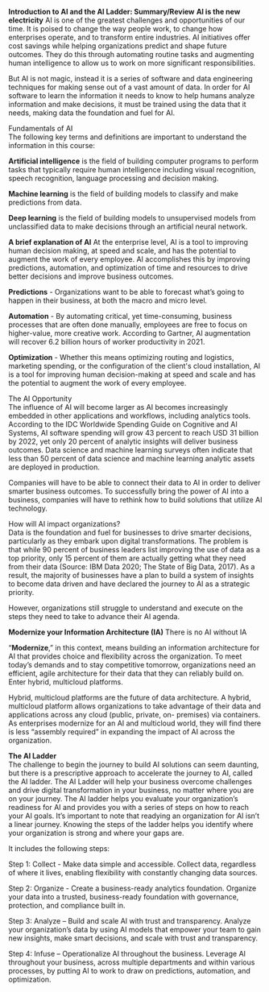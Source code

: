 **Introduction to AI and the AI Ladder: Summary/Review**
**AI is the new electricity**
AI is one of the greatest challenges and opportunities of our time. It is poised to change the way people work, to change how enterprises operate, and to transform entire industries. AI initiatives offer cost savings while helping organizations predict and shape future outcomes. They do this through automating routine tasks and augmenting human intelligence to allow us to work on more significant responsibilities.  

But AI is not magic, instead it is a series of software and data engineering techniques for making sense out of a vast amount of data. In order for AI software to learn the information it needs to know to help humans analyze information and make decisions, it must be trained using the data that it needs, making data the foundation and fuel for AI.  

Fundamentals of AI   
The following key terms and definitions are important to understand the information in this course:   

**Artificial intelligence** is the field of building computer programs to perform tasks that typically require human intelligence including visual recognition, speech recognition, language processing and decision making.

**Machine learning** is the field of building models to classify and make predictions from data.

**Deep learning** is the field of building models to unsupervised models from unclassified data to make decisions through an artificial neural network.  

**A brief explanation of AI**
At the enterprise level, AI is a tool to improving human decision making, at speed and scale, and has the potential to augment the work of every employee. AI accomplishes this by improving predictions, automation, and optimization of time and resources to drive better decisions and improve business outcomes.

**Predictions** - Organizations want to be able to forecast what’s going to happen in their business, at both the macro and micro level.

**Automation** - By automating critical, yet time-consuming, business processes that are often done manually, employees are free to focus on higher-value, more creative work. According to Gartner, AI augmentation will recover 6.2 billion hours of worker productivity in 2021.

**Optimization** - Whether this means optimizing routing and logistics, marketing spending, or the configuration of the client's cloud installation, AI is a tool for improving human decision-making at speed and scale and has the potential to augment the work of every employee.  

The AI Opportunity	  
The influence of AI will become larger as AI becomes increasingly embedded in other applications and workflows, including analytics tools. According to the IDC Worldwide Spending Guide on Cognitive and AI Systems, AI software spending will grow 43 percent to reach USD 31 billion by 2022, yet only 20 percent of analytic insights will deliver business outcomes. Data science and machine learning surveys often indicate that less than 50 percent of data science and machine learning analytic assets are deployed in production.  

Companies will have to be able to connect their data to AI in order to deliver smarter business outcomes. To successfully bring the power of AI into a business, companies will have to rethink how to build solutions that utilize AI technology.  

How will AI impact organizations?  
Data is the foundation and fuel for businesses to drive smarter decisions, particularly as they embark upon digital transformations. The problem is that while 90 percent of business leaders list improving the use of data as a top priority, only 15 percent of them are actually getting what they need from their data (Source: IBM Data 2020; The State of Big Data, 2017). As a result, the majority of businesses have a plan to build a system of insights to become data driven and have declared the journey to AI as a strategic priority.   

However, organizations still struggle to understand and execute on the steps they need to take to advance their AI agenda.   

**Modernize your Information Architecture (IA)**
There is no AI without IA

“**Modernize**,” in this context, means building an information architecture for AI that provides choice and flexibility across the organization. To meet today’s demands and to stay competitive tomorrow, organizations need an efficient, agile architecture for their data that they can reliably build on. Enter hybrid, multicloud platforms. 			

Hybrid, multicloud platforms are the future of data architecture. A hybrid, multicloud platform allows organizations to take advantage of their data and applications across any cloud (public, private, on- premises) via containers. As enterprises modernize for an AI and multicloud world, they will find there is less “assembly required” in expanding the impact of AI across the organization.

**The AI Ladder**  
The challenge to begin the journey to build AI solutions can seem daunting, but there is a prescriptive approach to accelerate the journey to AI, called the AI ladder. The AI Ladder will help your business overcome challenges and drive digital transformation in your business, no matter where you are on your journey. The AI ladder helps you evaluate your organization’s readiness for AI and provides you with a series of steps on how to reach your AI goals. It’s important to note that readying an organization for AI isn’t a linear journey. Knowing the steps of the ladder helps you identify where your organization is strong and where your gaps are.  

It includes the following steps:  

Step 1: Collect - Make data simple and accessible. Collect data, regardless of where it lives, enabling flexibility with constantly changing data sources.   

Step 2: Organize - Create a business-ready analytics foundation. Organize your data into a trusted, business-ready foundation with governance, protection, and compliance built in.  

Step 3: Analyze – Build and scale AI with trust and transparency.  Analyze your organization’s data by using AI models that empower your team to gain new insights, make smart decisions, and scale with trust and transparency.  

Step 4: Infuse – Operationalize AI throughout the business.  Leverage AI throughout your business, across multiple departments and within various processes, by putting AI to work to draw on predictions, automation, and optimization.
